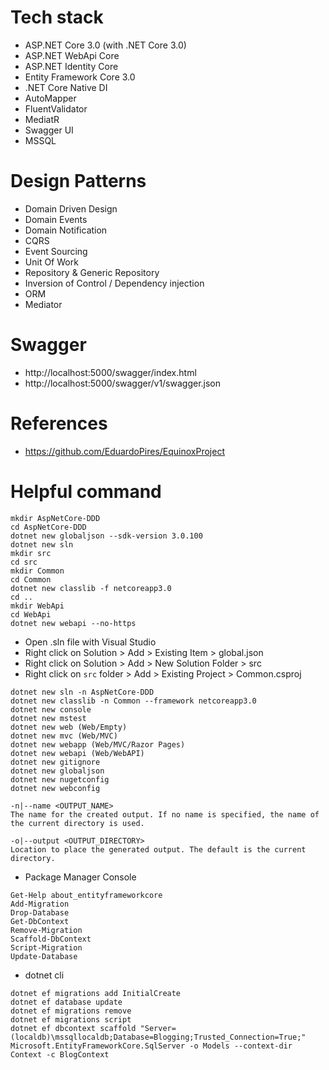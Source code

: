 # Tech stack
- ASP.NET Core 3.0 (with .NET Core 3.0)
- ASP.NET WebApi Core
- ASP.NET Identity Core
- Entity Framework Core 3.0
- .NET Core Native DI
- AutoMapper
- FluentValidator
- MediatR
- Swagger UI
- MSSQL

# Design Patterns
- Domain Driven Design
- Domain Events
- Domain Notification
- CQRS
- Event Sourcing
- Unit Of Work
- Repository & Generic Repository
- Inversion of Control / Dependency injection
- ORM
- Mediator

# Swagger
- http://localhost:5000/swagger/index.html
- http://localhost:5000/swagger/v1/swagger.json

# References
- https://github.com/EduardoPires/EquinoxProject

# Helpful command
```
mkdir AspNetCore-DDD
cd AspNetCore-DDD
dotnet new globaljson --sdk-version 3.0.100
dotnet new sln
mkdir src
cd src
mkdir Common
cd Common
dotnet new classlib -f netcoreapp3.0
cd ..
mkdir WebApi
cd WebApi
dotnet new webapi --no-https
```

- Open .sln file with Visual Studio
- Right click on Solution > Add > Existing Item > global.json
- Right click on Solution > Add > New Solution Folder > src
- Right click on `src` folder > Add > Existing Project > Common.csproj

```
dotnet new sln -n AspNetCore-DDD
dotnet new classlib -n Common --framework netcoreapp3.0
dotnet new console
dotnet new mstest
dotnet new web (Web/Empty)
dotnet new mvc (Web/MVC)
dotnet new webapp (Web/MVC/Razor Pages)
dotnet new webapi (Web/WebAPI)
dotnet new gitignore
dotnet new globaljson
dotnet new nugetconfig
dotnet new webconfig

-n|--name <OUTPUT_NAME>
The name for the created output. If no name is specified, the name of the current directory is used.

-o|--output <OUTPUT_DIRECTORY>
Location to place the generated output. The default is the current directory.
```

- Package Manager Console
```
Get-Help about_entityframeworkcore
Add-Migration
Drop-Database
Get-DbContext
Remove-Migration
Scaffold-DbContext
Script-Migration
Update-Database
```

- dotnet cli
```
dotnet ef migrations add InitialCreate
dotnet ef database update
dotnet ef migrations remove
dotnet ef migrations script
dotnet ef dbcontext scaffold "Server=(localdb)\mssqllocaldb;Database=Blogging;Trusted_Connection=True;" Microsoft.EntityFrameworkCore.SqlServer -o Models --context-dir Context -c BlogContext
```
